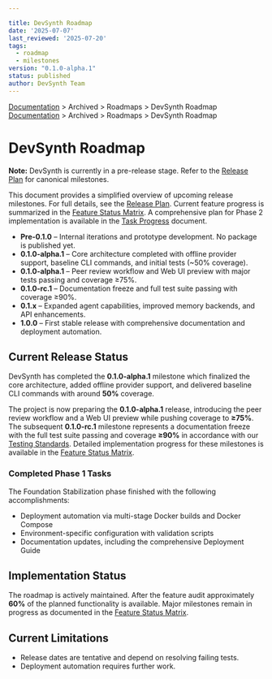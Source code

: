 ```yaml
---

title: DevSynth Roadmap
date: '2025-07-07'
last_reviewed: '2025-07-20'
tags:
  - roadmap
  - milestones
version: "0.1.0-alpha.1"
status: published
author: DevSynth Team
---
```

<div class="breadcrumbs">
<a href="../index.md">Documentation</a> &gt; Archived &gt; Roadmaps &gt; DevSynth Roadmap
</div>

<div class="breadcrumbs">
<a href="../index.md">Documentation</a> &gt; Archived &gt; Roadmaps &gt; DevSynth Roadmap
</div>

# DevSynth Roadmap

**Note:** DevSynth is currently in a pre-release stage. Refer to the [Release Plan](release_plan.md) for canonical milestones.

This document provides a simplified overview of upcoming release milestones. For
full details, see the [Release Plan](release_plan.md). Current feature progress
is summarized in the [Feature Status Matrix](../implementation/feature_status_matrix.md).
A comprehensive plan for Phase 2 implementation is available in the [Task Progress](../../TASK_PROGRESS.md) document.

- **Pre-0.1.0** – Internal iterations and prototype development. No package is published yet.
- **0.1.0-alpha.1** – Core architecture completed with offline provider support, baseline CLI commands, and initial tests (~50% coverage).
- **0.1.0-alpha.1** – Peer review workflow and Web UI preview with major tests passing and coverage ≥75%.
- **0.1.0-rc.1** – Documentation freeze and full test suite passing with coverage ≥90%.
- **0.1.x** – Expanded agent capabilities, improved memory backends, and API enhancements.
- **1.0.0** – First stable release with comprehensive documentation and deployment automation.

## Current Release Status

DevSynth has completed the **0.1.0-alpha.1** milestone which finalized the core architecture, added offline provider support, and delivered baseline CLI commands with around **50%** coverage.

The project is now preparing the **0.1.0-alpha.1** release, introducing the peer review workflow and a Web UI preview while pushing coverage to **≥75%**. The subsequent **0.1.0-rc.1** milestone represents a documentation freeze with the full test suite passing and coverage **≥90%** in accordance with our [Testing Standards](../developer_guides/TESTING_STANDARDS.md). Detailed implementation progress for these milestones is available in the [Feature Status Matrix](../implementation/feature_status_matrix.md).

### Completed Phase 1 Tasks

The Foundation Stabilization phase finished with the following accomplishments:

- Deployment automation via multi-stage Docker builds and Docker Compose
- Environment-specific configuration with validation scripts
- Documentation updates, including the comprehensive Deployment Guide


## Implementation Status

The roadmap is actively maintained. After the feature audit
approximately **60%** of the planned functionality is available.
Major milestones remain in progress as documented in the
[Feature Status Matrix](../implementation/feature_status_matrix.md).

## Current Limitations

- Release dates are tentative and depend on resolving failing tests.
- Deployment automation requires further work.
